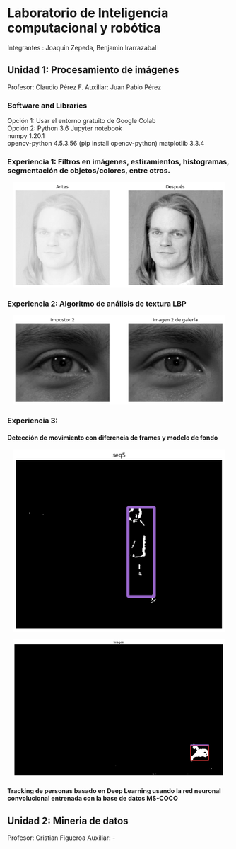 # Laboratorio de Inteligencia computacional y robótica 
Integrantes : Joaquin Zepeda, Benjamin Irarrazabal  

## Unidad 1: Procesamiento de imágenes
Profesor: Claudio Pérez F.
Auxiliar: Juan Pablo Pérez 


### Software and Libraries
   Opción 1: Usar el entorno gratuito de Google Colab  
   Opción 2: Python 3.6 Jupyter notebook   
   numpy   1.20.1  
   opencv-python  4.5.3.56 (pip install opencv-python)
   matplotlib    3.3.4  


### Experiencia 1: Filtros en imágenes, estiramientos, histogramas, segmentación de objetos/colores, entre otros.

 <p align="center">
  <img src="bin/exp1.png" width="480"  title="exp1">
 </p>

### Experiencia 2: Algoritmo de análisis de textura LBP 


 <p align="center">
  <img src="bin/exp2.png" width="480"  title="exp2">
 </p>

### Experiencia 3: 
#### Detección de movimiento con diferencia de frames y modelo de fondo 

 <p align="center">
  <img src="bin/exp3.png" width="480"  title="exp3">
 </p>
 <p align="center">
  <img src="bin/exp3-1.png" width="480"  title="exp3-1">
 </p>



#### Tracking de personas basado en Deep Learning usando la red neuronal convolucional entrenada con la base de datos MS-COCO

## Unidad 2: Mineria de datos
Profesor: Cristian Figueroa
Auxiliar: -

